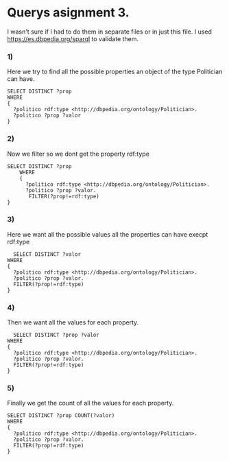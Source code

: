 # Querys asignment 3.

I wasn't sure if I had to do them in separate files or in just this file. I used https://es.dbpedia.org/sparql to validate them.

### 1)

Here we try to find all the possible properties an object of the type Politician can have.

    SELECT DISTINCT ?prop
    WHERE 
    {
      ?politico rdf:type <http://dbpedia.org/ontology/Politician>.
      ?politico ?prop ?valor
    }
    
### 2)

Now we filter so we dont get the property rdf:type 

    SELECT DISTINCT ?prop
        WHERE 
        {
          ?politico rdf:type <http://dbpedia.org/ontology/Politician>.
          ?politico ?prop ?valor.
           FILTER(?prop!=rdf:type)
    }

### 3)

Here we want all the possible values all the properties can have execpt rdf:type

      SELECT DISTINCT ?valor
    WHERE 
    {
      ?politico rdf:type <http://dbpedia.org/ontology/Politician>.
      ?politico ?prop ?valor.
      FILTER(?prop!=rdf:type)
    }
    
### 4)

Then we want all the values for each property.

      SELECT DISTINCT ?prop ?valor
    WHERE 
    {
      ?politico rdf:type <http://dbpedia.org/ontology/Politician>.
      ?politico ?prop ?valor.
      FILTER(?prop!=rdf:type)
    }
    
### 5)

Finally we get the count of all the values for each property.

    SELECT DISTINCT ?prop COUNT(?valor)
    WHERE 
    {
      ?politico rdf:type <http://dbpedia.org/ontology/Politician>.
      ?politico ?prop ?valor.
      FILTER(?prop!=rdf:type)
    }
      
